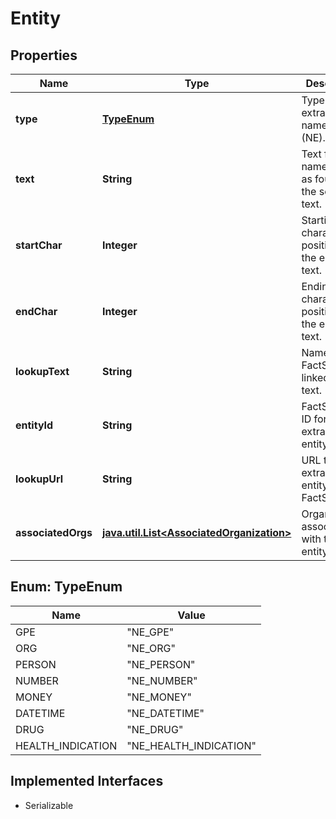 

# Entity


## Properties

Name | Type | Description | Notes
------------ | ------------- | ------------- | -------------
**type** | [**TypeEnum**](#TypeEnum) | Type of the extracted named entity (NE). |  [optional]
**text** | **String** | Text for the named entity, as found in the source text. |  [optional]
**startChar** | **Integer** | Starting character position of the entity text. |  [optional]
**endChar** | **Integer** | Ending character position of the entity text. |  [optional]
**lookupText** | **String** | Name of the FactSet entity linked to the text. |  [optional]
**entityId** | **String** | FactSet Entity ID for the extracted entity. |  [optional]
**lookupUrl** | **String** | URL to the extracted entity in FactSet. |  [optional]
**associatedOrgs** | [**java.util.List&lt;AssociatedOrganization&gt;**](AssociatedOrganization.md) | Organizations associated with this entity. |  [optional]



## Enum: TypeEnum

Name | Value
---- | -----
GPE | &quot;NE_GPE&quot;
ORG | &quot;NE_ORG&quot;
PERSON | &quot;NE_PERSON&quot;
NUMBER | &quot;NE_NUMBER&quot;
MONEY | &quot;NE_MONEY&quot;
DATETIME | &quot;NE_DATETIME&quot;
DRUG | &quot;NE_DRUG&quot;
HEALTH_INDICATION | &quot;NE_HEALTH_INDICATION&quot;


## Implemented Interfaces

* Serializable


